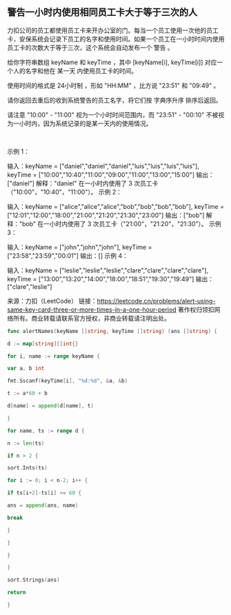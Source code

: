 ## 警告一小时内使用相同员工卡大于等于三次的人

力扣公司的员工都使用员工卡来开办公室的门。每当一个员工使用一次他的员工卡，安保系统会记录下员工的名字和使用时间。如果一个员工在一小时时间内使用员工卡的次数大于等于三次，这个系统会自动发布一个 警告 。

给你字符串数组 keyName 和 keyTime ，其中 [keyName[i], keyTime[i]] 对应一个人的名字和他在 某一天 内使用员工卡的时间。

使用时间的格式是 24小时制 ，形如 "HH:MM" ，比方说 "23:51" 和 "09:49" 。

请你返回去重后的收到系统警告的员工名字，将它们按 字典序升序 排序后返回。

请注意 "10:00" - "11:00" 视为一个小时时间范围内，而 "23:51" - "00:10" 不被视为一小时内，因为系统记录的是某一天内的使用情况。

 

示例 1：

输入：keyName = ["daniel","daniel","daniel","luis","luis","luis","luis"], keyTime = ["10:00","10:40","11:00","09:00","11:00","13:00","15:00"]
输出：["daniel"]
解释："daniel" 在一小时内使用了 3 次员工卡（"10:00"，"10:40"，"11:00"）。
示例 2：

输入：keyName = ["alice","alice","alice","bob","bob","bob","bob"], keyTime = ["12:01","12:00","18:00","21:00","21:20","21:30","23:00"]
输出：["bob"]
解释："bob" 在一小时内使用了 3 次员工卡（"21:00"，"21:20"，"21:30"）。
示例 3：

输入：keyName = ["john","john","john"], keyTime = ["23:58","23:59","00:01"]
输出：[]
示例 4：

输入：keyName = ["leslie","leslie","leslie","clare","clare","clare","clare"], keyTime = ["13:00","13:20","14:00","18:00","18:51","19:30","19:49"]
输出：["clare","leslie"]

来源：力扣（LeetCode）
链接：https://leetcode.cn/problems/alert-using-same-key-card-three-or-more-times-in-a-one-hour-period
著作权归领扣网络所有。商业转载请联系官方授权，非商业转载请注明出处。

```go
func alertNames(keyName []string, keyTime []string) (ans []string) {

d := map[string][]int{}

for i, name := range keyName {

var a, b int

fmt.Sscanf(keyTime[i], "%d:%d", &a, &b)

t := a*60 + b

d[name] = append(d[name], t)

}

for name, ts := range d {

n := len(ts)

if n > 2 {

sort.Ints(ts)

for i := 0; i < n-2; i++ {

if ts[i+2]-ts[i] <= 60 {

ans = append(ans, name)

break

}

}

}

}

sort.Strings(ans)

return

}
```

